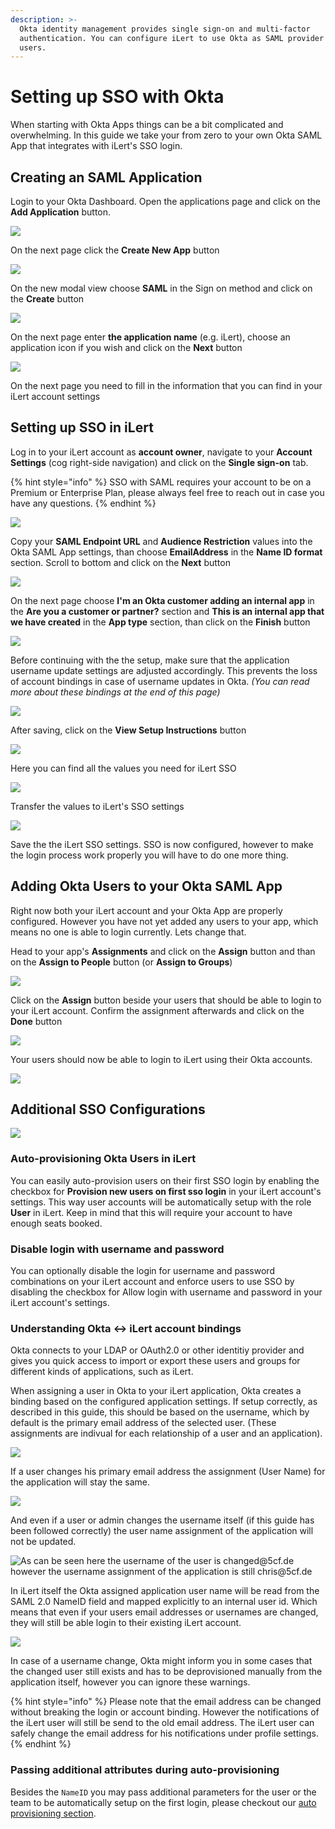 ```yaml
---
description: >-
  Okta identity management provides single sign-on and multi-factor
  authentication. You can configure iLert to use Okta as SAML provider for your
  users.
---
```


# Setting up SSO with Okta

When starting with Okta Apps things can be a bit complicated and overwhelming. In this guide we take your from zero to your own Okta SAML App that integrates with iLert's SSO login.

## Creating an SAML Application

Login to your Okta Dashboard. Open the applications page and click on the **Add Application** button.

![](../.gitbook/assets/okta1.png)

On the next page click the **Create New App** button

![](../.gitbook/assets/okta2.png)

On the new modal view choose **SAML** in the Sign on method and click on the **Create** button

![](../.gitbook/assets/okta3.png)

On the next page enter **the application name** \(e.g. iLert\), choose an application icon if you wish and click on the **Next** button

![](../.gitbook/assets/okta4.png)

On the next page you need to fill in the information that you can find in your iLert account settings

## Setting up SSO in iLert

Log in to your iLert account as **account owner**, navigate to your **Account Settings** \(cog right-side navigation\) and click on the **Single sign-on** tab.

{% hint style="info" %}
SSO with SAML requires your account to be on a Premium or Enterprise Plan, please always feel free to reach out in case you have any questions.
{% endhint %}

![](../.gitbook/assets/ilert.png)

Copy your **SAML Endpoint URL** and **Audience Restriction** values into the Okta SAML App settings, than choose **EmailAddress** in the **Name ID format** section. Scroll to bottom and click on the **Next** button

![](../.gitbook/assets/okta7.png)

On the next page choose **I'm an Okta customer adding an internal app** in the **Are you a customer or partner?** section and **This is an internal app that we have created** in the **App type** section, than click on the **Finish** button

![](../.gitbook/assets/okta8.png)

Before continuing with the the setup, make sure that the application username update settings are adjusted accordingly. This prevents the loss of account bindings in case of username updates in Okta. _\(You can read more about these bindings at the end of this page\)_

![](../.gitbook/assets/screenshot-2020-08-17-at-15.07.14.png)

After saving, click on the **View Setup Instructions** button

![](../.gitbook/assets/okta9.png)

Here you can find all the values you need for iLert SSO

![](../.gitbook/assets/okta10.png)

Transfer the values to iLert's SSO settings

![](../.gitbook/assets/okta11.png)

Save the the iLert SSO settings. SSO is now configured, however to make the login process work properly you will have to do one more thing.

## Adding Okta Users to your Okta SAML App

Right now both your iLert account and your Okta App are properly configured. However you have not yet added any users to your app, which means no one is able to login currently. Lets change that.

Head to your app's **Assignments** and click on the **Assign** button and than on the **Assign to People** button \(or **Assign to Groups**\)

![](../.gitbook/assets/okta12.png)

Click on the **Assign** button beside your users that should be able to login to your iLert account. Confirm the assignment afterwards and click on the **Done** button

![](../.gitbook/assets/okta13.png)

Your users should now be able to login to iLert using their Okta accounts.

![](../.gitbook/assets/screenshot-2020-06-17-at-13.55.33.png)

## Additional SSO Configurations

![](../.gitbook/assets/screenshot-2020-06-17-at-13.58.03.png)

### Auto-provisioning Okta Users in iLert

You can easily auto-provision users on their first SSO login by enabling the checkbox for **Provision new users on first sso login** in your iLert account's settings. This way user accounts will be automatically setup with the role **User** in iLert. Keep in mind that this will require your account to have enough seats booked.

### Disable login with username and password

You can optionally disable the login for username and password combinations on your iLert account and enforce users to use SSO by disabling the checkbox for Allow login with username and password in your iLert account's settings.

### Understanding Okta &lt;-&gt; iLert account bindings

Okta connects to your LDAP or OAuth2.0 or other identitiy provider and gives you quick access to import or export these users and groups for different kinds of applications, such as iLert.

When assigning a user in Okta to your iLert application, Okta creates a binding based on the configured application settings. If setup correctly, as described in this guide, this should be based on the username, which by default is the primary email address of the selected user. \(These assignments are indivual for each relationship of a user and an application\).

![](../.gitbook/assets/screenshot-2020-08-17-at-15.00.54.png)

If a user changes his primary email address the assignment \(User Name\) for the application will stay the same.

![](../.gitbook/assets/screenshot-2020-08-17-at-14.57.25.png)

And even if a user or admin changes the username itself \(if this guide has been followed correctly\) the user name assignment of the application will not be updated.

![As can be seen here the username of the user is changed@5cf.de however the username assignment of the application is still chris@5cf.de](../.gitbook/assets/screenshot-2020-08-17-at-15.00.49.png)

In iLert itself the Okta assigned application user name will be read from the SAML 2.0 NameID field and mapped explicitly to an internal user id. Which means that even if your users email addresses or usernames are changed, they will still be able login to their existing iLert account.

![](../.gitbook/assets/screenshot-2020-08-17-at-15.04.20.png)

In case of a username change, Okta might inform you in some cases that the changed user still exists and has to be deprovisioned manually from the application itself, however you can ignore these warnings.

{% hint style="info" %}
Please note that the email address can be changed without breaking the login or account binding. However the notifications of the iLert user will still be send to the old email address. The iLert user can safely change the email address for his notifications under profile settings.
{% endhint %}

### Passing additional attributes during auto-provisioning

Besides the `NameID` you may pass additional parameters for the user or the team to be automatically setup on the first login, please checkout our [auto provisioning section](auto-provisioning-users-and-teams.md).

